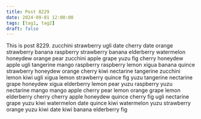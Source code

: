 ```yaml
---
title: Post 8229
date: 2024-09-01 12:00:00
tags: [tag1, tag2]
draft: false
---
```

This is post 8229.
zucchini
strawberry
ugli
date
cherry
date
orange
strawberry
banana
raspberry
strawberry
banana
elderberry
watermelon
honeydew
orange
pear
zucchini
apple
grape
yuzu
fig
cherry
honeydew
apple
ugli
tangerine
mango
raspberry
raspberry
lemon
xigua
banana
quince
strawberry
honeydew
orange
cherry
kiwi
nectarine
tangerine
zucchini
lemon
kiwi
ugli
xigua
lemon
strawberry
quince
fig
yuzu
tangerine
nectarine
grape
honeydew
xigua
elderberry
lemon
pear
yuzu
raspberry
yuzu
nectarine
mango
mango
apple
cherry
pear
lemon
orange
grape
lemon
elderberry
cherry
cherry
apple
honeydew
quince
cherry
fig
ugli
nectarine
grape
yuzu
kiwi
watermelon
date
quince
kiwi
watermelon
yuzu
strawberry
orange
yuzu
kiwi
date
kiwi
banana
elderberry
fig
